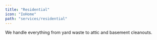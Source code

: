 ```yaml
---
title: "Residential"
icon: "IoHome"
path: "services/residential"
---
```


We handle everything from yard waste to attic and basement cleanouts.

